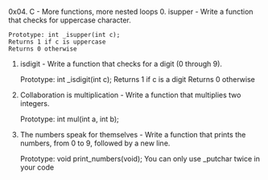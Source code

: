 0x04. C - More functions, more nested loops
0. isupper - Write a function that checks for uppercase character.

    Prototype: int _isupper(int c);
    Returns 1 if c is uppercase
    Returns 0 otherwise
1. isdigit - Write a function that checks for a digit (0 through 9).

    Prototype: int _isdigit(int c);
    Returns 1 if c is a digit
    Returns 0 otherwise
2. Collaboration is multiplication  - Write a function that multiplies two integers.

    Prototype: int mul(int a, int b);
3. The numbers speak for themselves - Write a function that prints the numbers, from 0 to 9, followed by a new line.

    Prototype: void print_numbers(void);
    You can only use _putchar twice in your code


